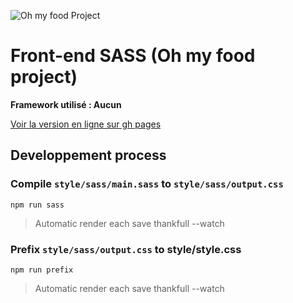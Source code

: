 ![Oh my food Project](https://res.cloudinary.com/kevindeazevedo/image/upload/v1678026758/Github/Ohmyfood-project_ixqtf8.webp)

# Front-end SASS (Oh my food project)
**Framework utilisé : Aucun**

[Voir la version en ligne sur gh pages](https://kevindeazevedo.github.io/Ohmyfood-p3-OC/)

## Developpement process
### Compile `style/sass/main.sass` to `style/sass/output.css`
`npm run sass`
>Automatic render each save thankfull --watch

### Prefix `style/sass/output.css` to style/style.css
`npm run prefix`
>Automatic render each save thankfull --watch
